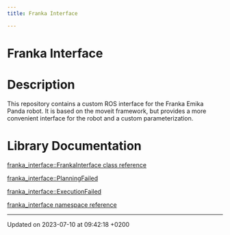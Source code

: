 ```yaml
---
title: Franka Interface

---
```


# Franka Interface




# Description

This repository contains a custom ROS interface for the Franka Emika Panda robot. It is based on the moveit framework, but provides a more convenient interface for the robot and a custom parameterization.


# Library Documentation

[franka_interface::FrankaInterface class reference](Files/classfranka____interface__1__1FrankaInterface_8md.md#file-classfranka--interface-1-1frankainterface.md)

[franka_interface::PlanningFailed](Files/classfranka____interface__1__1PlanningFailed_8md.md#file-classfranka--interface-1-1planningfailed.md)

[franka_interface::ExecutionFailed](Files/classfranka____interface__1__1ExecutionFailed_8md.md#file-classfranka--interface-1-1executionfailed.md)

[franka_interface namespace reference](Files/namespacefranka____interface_8md.md#file-namespacefranka--interface.md)

-------------------------------

Updated on 2023-07-10 at 09:42:18 +0200
